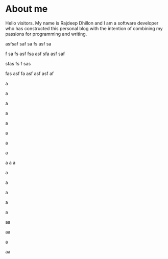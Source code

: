 # About me

Hello visitors. My name is Rajdeep Dhillon and I am a software developer who has constructed this personal blog with the intention of combining my passions for programming and writing. 

asfsaf
saf
sa
fs
asf
sa

f
sa
fs
asf
fsa
asf
sfa
asf
saf

sfas
fs
f
sas

fas
asf
fa
asf
asf
asf
af

a

a

a

a

a

a

a


a

a
a
a

a

a

a

a

a

aa

aa

a

aa